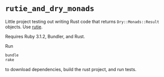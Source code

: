 `rutie_and_dry_monads`
====================

Little project testing out writing Rust code that returns
`Dry::Monads::Result` objects. Use [rutie][rutie].

[rutie]: https://github.com/danielpclark/rutie

Requires Ruby 3.1.2, Bundler, and Rust.

Run

```sh
bundle
rake
```

to download dependencies, build the rust project, and run tests.
